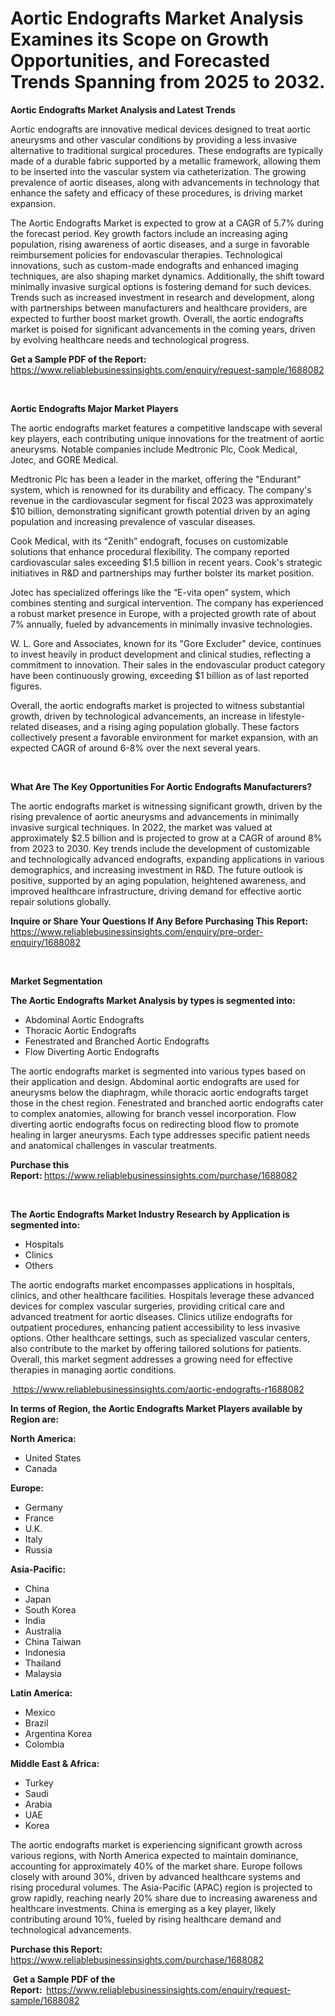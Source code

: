<p><h1>Aortic Endografts Market Analysis Examines its Scope on Growth Opportunities, and Forecasted Trends Spanning from 2025 to 2032.</h1></p><p><strong>Aortic Endografts Market Analysis and Latest Trends</strong></p>
<p><p>Aortic endografts are innovative medical devices designed to treat aortic aneurysms and other vascular conditions by providing a less invasive alternative to traditional surgical procedures. These endografts are typically made of a durable fabric supported by a metallic framework, allowing them to be inserted into the vascular system via catheterization. The growing prevalence of aortic diseases, along with advancements in technology that enhance the safety and efficacy of these procedures, is driving market expansion. </p><p>The Aortic Endografts Market is expected to grow at a CAGR of 5.7% during the forecast period. Key growth factors include an increasing aging population, rising awareness of aortic diseases, and a surge in favorable reimbursement policies for endovascular therapies. Technological innovations, such as custom-made endografts and enhanced imaging techniques, are also shaping market dynamics. Additionally, the shift toward minimally invasive surgical options is fostering demand for such devices. Trends such as increased investment in research and development, along with partnerships between manufacturers and healthcare providers, are expected to further boost market growth. Overall, the aortic endografts market is poised for significant advancements in the coming years, driven by evolving healthcare needs and technological progress.</p></p>
<p><strong>Get a Sample PDF of the Report:&nbsp;</strong> <a href="https://www.reliablebusinessinsights.com/enquiry/request-sample/1688082?utm_campaign=57&utm_medium=2&utm_source=Github&utm_content=ia&utm_term=19042025&utm_id=aortic-endografts">https://www.reliablebusinessinsights.com/enquiry/request-sample/1688082</a></p>
<p>&nbsp;</p>
<p><strong>Aortic Endografts Major Market Players</strong></p>
<p><p>The aortic endografts market features a competitive landscape with several key players, each contributing unique innovations for the treatment of aortic aneurysms. Notable companies include Medtronic Plc, Cook Medical, Jotec, and GORE Medical.</p><p>Medtronic Plc has been a leader in the market, offering the "Endurant" system, which is renowned for its durability and efficacy. The company's revenue in the cardiovascular segment for fiscal 2023 was approximately $10 billion, demonstrating significant growth potential driven by an aging population and increasing prevalence of vascular diseases.</p><p>Cook Medical, with its “Zenith” endograft, focuses on customizable solutions that enhance procedural flexibility. The company reported cardiovascular sales exceeding $1.5 billion in recent years. Cook's strategic initiatives in R&D and partnerships may further bolster its market position.</p><p>Jotec has specialized offerings like the “E-vita open” system, which combines stenting and surgical intervention. The company has experienced a robust market presence in Europe, with a projected growth rate of about 7% annually, fueled by advancements in minimally invasive technologies.</p><p>W. L. Gore and Associates, known for its "Gore Excluder" device, continues to invest heavily in product development and clinical studies, reflecting a commitment to innovation. Their sales in the endovascular product category have been continuously growing, exceeding $1 billion as of last reported figures.</p><p>Overall, the aortic endografts market is projected to witness substantial growth, driven by technological advancements, an increase in lifestyle-related diseases, and a rising aging population globally. These factors collectively present a favorable environment for market expansion, with an expected CAGR of around 6-8% over the next several years.</p></p>
<p>&nbsp;</p>
<p><strong>What Are The Key Opportunities For Aortic Endografts Manufacturers?</strong></p>
<p><p>The aortic endografts market is witnessing significant growth, driven by the rising prevalence of aortic aneurysms and advancements in minimally invasive surgical techniques. In 2022, the market was valued at approximately $2.5 billion and is projected to grow at a CAGR of around 8% from 2023 to 2030. Key trends include the development of customizable and technologically advanced endografts, expanding applications in various demographics, and increasing investment in R&D. The future outlook is positive, supported by an aging population, heightened awareness, and improved healthcare infrastructure, driving demand for effective aortic repair solutions globally.</p></p>
<p><strong>Inquire or Share Your Questions If Any Before Purchasing This Report:</strong> <a href="https://www.reliablebusinessinsights.com/enquiry/pre-order-enquiry/1688082?utm_campaign=57&utm_medium=2&utm_source=Github&utm_content=ia&utm_term=19042025&utm_id=aortic-endografts">https://www.reliablebusinessinsights.com/enquiry/pre-order-enquiry/1688082</a></p>
<p>&nbsp;</p>
<p><strong>Market Segmentation</strong></p>
<p><strong>The Aortic Endografts Market Analysis by types is segmented into:</strong></p>
<p><ul><li>Abdominal Aortic Endografts</li><li>Thoracic Aortic Endografts</li><li>Fenestrated and Branched Aortic Endografts</li><li>Flow Diverting Aortic Endografts</li></ul></p>
<p><p>The aortic endografts market is segmented into various types based on their application and design. Abdominal aortic endografts are used for aneurysms below the diaphragm, while thoracic aortic endografts target those in the chest region. Fenestrated and branched aortic endografts cater to complex anatomies, allowing for branch vessel incorporation. Flow diverting aortic endografts focus on redirecting blood flow to promote healing in larger aneurysms. Each type addresses specific patient needs and anatomical challenges in vascular treatments.</p></p>
<p><strong>Purchase this Report:&nbsp;</strong><a href="https://www.reliablebusinessinsights.com/purchase/1688082?utm_campaign=57&utm_medium=2&utm_source=Github&utm_content=ia&utm_term=19042025&utm_id=aortic-endografts">https://www.reliablebusinessinsights.com/purchase/1688082</a></p>
<p>&nbsp;</p>
<p><strong>The Aortic Endografts Market Industry Research by Application is segmented into:</strong></p>
<p><ul><li>Hospitals</li><li>Clinics</li><li>Others</li></ul></p>
<p><p>The aortic endografts market encompasses applications in hospitals, clinics, and other healthcare facilities. Hospitals leverage these advanced devices for complex vascular surgeries, providing critical care and advanced treatment for aortic diseases. Clinics utilize endografts for outpatient procedures, enhancing patient accessibility to less invasive options. Other healthcare settings, such as specialized vascular centers, also contribute to the market by offering tailored solutions for patients. Overall, this market segment addresses a growing need for effective therapies in managing aortic conditions.</p></p>
<p><a href="https://www.reliablebusinessinsights.com/aortic-endografts-r1688082?utm_campaign=57&utm_medium=2&utm_source=Github&utm_content=ia&utm_term=19042025&utm_id=aortic-endografts">&nbsp;https://www.reliablebusinessinsights.com/aortic-endografts-r1688082</a></p>
<p><strong>In terms of Region, the Aortic Endografts Market Players available by Region are:</strong></p>
<p>
    <p> <strong> North America: </strong>
        <ul>
            <li>United States</li>
            <li>Canada</li>
        </ul>
        </p> 
    <p> <strong> Europe: </strong>
        <ul>
            <li>Germany</li>
            <li>France</li>
            <li>U.K.</li>
            <li>Italy</li>
            <li>Russia</li>
        </ul>
        </p> 
    <p> <strong> Asia-Pacific: </strong>
        <ul>
            <li>China</li>
            <li>Japan</li>
            <li>South Korea</li>
            <li>India</li>
            <li>Australia</li>
            <li>China Taiwan</li>
            <li>Indonesia</li>
            <li>Thailand</li>
            <li>Malaysia</li>
        </ul>
        </p> 
    <p> <strong> Latin America: </strong>
        <ul>
            <li>Mexico</li>
            <li>Brazil</li>
            <li>Argentina Korea</li>
            <li>Colombia</li>
        </ul>
        </p> 
    <p> <strong> Middle East & Africa: </strong>
        <ul>
            <li>Turkey</li>
            <li>Saudi</li>
            <li>Arabia</li>
            <li>UAE</li>
            <li>Korea</li>
        </ul>
    </p>
    </p>
<p><p>The aortic endografts market is experiencing significant growth across various regions, with North America expected to maintain dominance, accounting for approximately 40% of the market share. Europe follows closely with around 30%, driven by advanced healthcare systems and rising procedural volumes. The Asia-Pacific (APAC) region is projected to grow rapidly, reaching nearly 20% share due to increasing awareness and healthcare investments. China is emerging as a key player, likely contributing around 10%, fueled by rising healthcare demand and technological advancements.</p></p>
<p><strong>Purchase this Report: </strong><a href="https://www.reliablebusinessinsights.com/purchase/1688082?utm_campaign=57&utm_medium=2&utm_source=Github&utm_content=ia&utm_term=19042025&utm_id=aortic-endografts">https://www.reliablebusinessinsights.com/purchase/1688082</a></p>
<p>&nbsp;<strong>Get a Sample PDF of the Report:&nbsp;&nbsp;</strong><a href="https://www.reliablebusinessinsights.com/enquiry/request-sample/1688082?utm_campaign=57&utm_medium=2&utm_source=Github&utm_content=ia&utm_term=19042025&utm_id=aortic-endografts">https://www.reliablebusinessinsights.com/enquiry/request-sample/1688082</a></p>
<p><strong></strong></p>
<p><p></p><p></p><p></p></p>